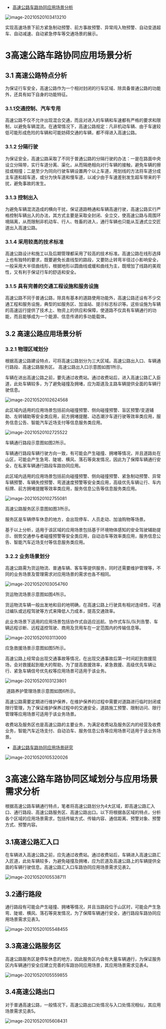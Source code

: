 - [高速公路车路协同应用场景分析](https://www.doc88.com/p-0816432466358.html)

  

![image-20210520103413210](https://gitee.com/AiShiYuShiJiePingXing/img/raw/master/img/image-20210520103413210.png)



实现高速场景下前方紧急制动预警、前方事故预警、异常闯入物预警、自动变道超车、自动减速、自动紧急停车等交通场景的展示。

# 3高速公路车路协同应用场景分析

## 3.1 高速公路特点分析

为保证行车安全，高速公路作为一个相对封闭的行车区域、除具备普通公路的功能外，还具有如下自身的功能特征。

### 3.1.1交通控制、汽车专用

高速公路不仅不允许出现混合交通，而且对进入的车辆和车速都有严格的要求和限制，以避免车辆混流。在通常情况下，高速公路规定：凡非机动车辆、由于车速较低可能形成危险的车辆和可能妨碍交通的车辆，都不得进入高速公路。

### 3.1.2 分隔行驶

为保证安全，高速公路采取了不同于普通公路的分隔行驶的办法：一是在路面中央设立分隔带，实行车道分离、渠化，从而隔绝相向对行车辆的接触，避免车辆的擦挂或相撞；二是至少为同向行驶车辆设置两个以上车道，用划线的方法将车道分成主车道和超车道，或分为快车道和慢车道，以减少由于车速差别发生超车带来的干扰，避免事故的发生。

### 3.1.3 控制出入

为避免车辆混流造成的横向干扰，保证道路畅通和车辆高速行驶，高速公路实行严格控制车辆出入的办法，其方式主要是采取全封闭、全立交，使高速公路与周围环境隔离，从而限制非机动车、行人、牲畜的进入，通行车辆也只能从互通式立交匠道出入高速公路。

### 3.1.4 采用较高的技术标准

高速公路设计和施工以及后期管理都采用了较高的技术标准。高速公路在线形选择上也有独特的要求，既要避免长直线型的路段，又要防止转弯半径过小影响安全，一般采用大半径曲线形，根据地形以圆曲线或缓和曲线为主，既增加了线路的美观性，又有利于保证行车的舒适和安全。

### 3.1.5 具有完善的交通工程设施和服务设施

高速公路不同于普通公路，除具有基本的道路使用功能外，高速公路还设有不少交通工程和服务设施，典型的如服务区、加油站、提示标志标识等。这些设施为车辆的高速运行提供了技术上、物资上的供应和保障，使道路不仅具有车辆通行的功能，而且能够成为一个能源、信息传递的多功能载体。

## 3.2 高速公路应用场景分析

### 3.2.1 物理区域划分

根据高速公路建设特点，可将高速公路划分为三大区域。高速公路出入口、车辆通行路段、高速公路服务区。
高速公路出入口示意图如图1所示。

车辆在进出高速公路之前，要先通过收费站。通过收费站后，进入高速公路汇入臣道，此处车辆较多，为了避免碰撞及拥堵，应为距道及主路车辆提供全面的车辆行驶信息。

![image-20210520102624568](https://gitee.com/AiShiYuShiJiePingXing/img/raw/master/img/image-20210520102624568.png)



此区域内适用的应用场景包括前向碰撞预警、侧向碰撞预警、盲区预警/变道辅助、左转辅助等安全类应用，前方拥堵提醒、动态潮汐车道行驶等效率类应用，服务信息公告、智能汽车近场支付等信息服务类应用。



![image-20210520102725522](https://gitee.com/AiShiYuShiJiePingXing/img/raw/master/img/image-20210520102725522.png)

车辆通行路段示意图如图2所示。

车辆通行路段车辆行驶方向一致，有可能会产生碰撞、拥堵等情况，并且道路处在山区，可能会产生急弯、陡坡、横风、落石等突发情况，因此为了保障车辆通行安全，在私家车辆通行路段车路协同应用。

此区域内适用的应用场景包括前向碰撞预警、侧向碰撞预警、紧急制动预警、异常车辆预警、车辆失控预警、弯道速度预警等安全类应用，高级优先车辆让行、车内标牌、前方拥堵提醒等效率类应用，服务信息公告等信息服务类应用。



![image-20210520102755081](https://gitee.com/AiShiYuShiJiePingXing/img/raw/master/img/image-20210520102755081.png)

高速公路服务区示意图如图3所示。

服务区是车辆停车休息的地方，会出现停车、人员走动、加油购物等场景。

基于以上分析，适用于该区域的应用场景包括基于环境物体感知的安全驾驶辅助提示、弱势交通参与者碰撞预警等安全类应用，自动泊车等效率类应用，服务信息公告、智能汽车近场支付等信息服务类应用。

### 3.2.2 业务场景划分

​	高速公路需为货运物流、普通车辆、客车等提供服务，同时还需要维护管理等，不同的业务场景及管理需求对应用场景的需求也各不相同。
​	

![image-20210520103054760](https://gitee.com/AiShiYuShiJiePingXing/img/raw/master/img/image-20210520103054760.png)

货运物流场景示意图如图4所示。

货运物流车辆一般出发地和目的地明确，在高速公路上行驶具有相对连续性，可通过编队或远程驾驶等方式来降低人力成本，提高交通效率。

此业务场景下适用的应用场景包括协作式自适应巡航、协作式车队/队列告警、车辆远程诊断、远程遥控驾驶、商用及货用车在一定范围内的传输信息等。
​	

![image-20210520103113000](https://gitee.com/AiShiYuShiJiePingXing/img/raw/master/img/image-20210520103113000.png)

应急救援场景示意图如图5所示。

高速公路上经常会出现交通事故等情况，在出现交通事故后第一时间赶到救援现场，会对救援起到极大的帮助，为了提高救援效率，紧急救援、高级优先车辆让行、紧急车辆信号优先权等应用场景可适用于该业务。



![image-20210520103123801](https://gitee.com/AiShiYuShiJiePingXing/img/raw/master/img/image-20210520103123801.png)

​	道路养护管理场景示意图如图6所示。

高速公路需要定期进行维护保养，在维护保养的过程中需要对道路进行临时封闭或限行管理，为了保证维护保养过程中的交通安全，道路施工预警、限制访问、限行管理等应用场景可适用于该业务场景。

​	收费站及服务区也是高速公路的主要业务，为满足收费站及服务区内的经营及收费业务，智能汽车近场支付、自动泊车、服务信息公告等应用场景可适用于该业务场景。



- [高速公路车路协同应用场景研究](https://www.ixueshu.com/document/b6a0a2e89f6b9322c78fca230acd6009318947a18e7f9386.html)

![image-20210520105320026](https://gitee.com/AiShiYuShiJiePingXing/img/raw/master/img/image-20210520105320026.png)

# 3高速公路车路协同区域划分与应用场景需求分析

根据高速公路车辆通行特点，笔者将高速公路划分为4大区域，即高速公路汇入口、通行路段、高速公路服务区、高速公路出口。以下将根据各区域的特点，分析各个区域的应用场景需求，包括传输方式、传输内容、通信距离、预警对象、预警方式、预警内容。

## 3.1高速公路汇入口

在车辆进入高速公路之前，应先通过收费站。通过收费站后，车辆进入高速公路汇入匠道，此处车辆较多，为避免碰撞及拥堵，应为匠道及高速公路上的车辆提供全面的车辆行驶信息。高速公路汇入口车路协同应用场景需求见表2。

![image-20210520105538711](https://gitee.com/AiShiYuShiJiePingXing/img/raw/master/img/image-20210520105538711.png)

## 3.2通行路段

通行路段有可能会产生碰撞、拥堵等情况，并且当路段位于山区时，可能会产生急弯、陡坡、横风、落石等突发情况，为了保障车辆通行安全，通行路段车路协同应用场景需求见表3。

![image-20210520105548455](https://gitee.com/AiShiYuShiJiePingXing/img/raw/master/img/image-20210520105548455.png)

## 3.3高速公路服务区

高速公路服务区是停车休息的地方，因此服务区内会有大量车辆通行，为保证服务区内车辆通行安全应建立完善的车路协同应用场景，其应用场景需求见表4。

![image-20210520105559855](https://gitee.com/AiShiYuShiJiePingXing/img/raw/master/img/image-20210520105559855.png)

## 3.4高速公路出口

对于普通高速公路，一般情况下，高速公路出口处情况与入口处情况相似，其应用场景需求见表5。

![image-20210520105608431](https://gitee.com/AiShiYuShiJiePingXing/img/raw/master/img/image-20210520105608431.png)

